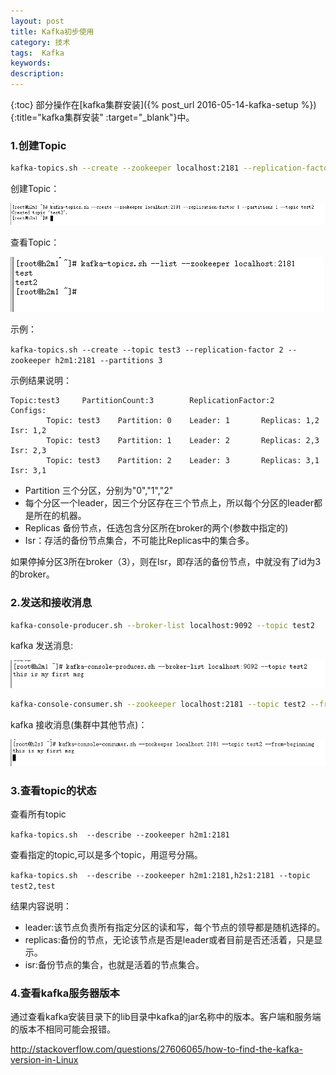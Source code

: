 ```yaml
---
layout: post
title: Kafka初步使用
category: 技术	
tags:  Kafka
keywords: 
description: 
---
```

 
 
{:toc} 
部分操作在[kafka集群安装]({% post_url 2016-05-14-kafka-setup %}){:title="kafka集群安装"  :target="_blank"}中。


### 1.创建Topic

```bash
kafka-topics.sh --create --zookeeper localhost:2181 --replication-factor 1 --partitions 1 --topic test2
```



创建Topic：

![kafka 创建Topic](//raw.githubusercontent.com/George5814/blog-pic/master/image/kafka/kafka-in-use-1.png "kafka 创建Topic") 

查看Topic：

![kafka 查看Topic](//raw.githubusercontent.com/George5814/blog-pic/master/image/kafka/kafka-in-use-2.png "kafka 查看Topic")

示例：

`kafka-topics.sh --create --topic test3 --replication-factor 2 --zookeeper h2m1:2181 --partitions 3`

示例结果说明：

```
Topic:test3     PartitionCount:3        ReplicationFactor:2     Configs:
        Topic: test3    Partition: 0    Leader: 1       Replicas: 1,2   Isr: 1,2
        Topic: test3    Partition: 1    Leader: 2       Replicas: 2,3   Isr: 2,3
        Topic: test3    Partition: 2    Leader: 3       Replicas: 3,1   Isr: 3,1
```

- Partition 三个分区，分别为"0","1","2"
- 每个分区一个leader，因三个分区存在三个节点上，所以每个分区的leader都是所在的机器。
- Replicas 备份节点，任选包含分区所在broker的两个(参数中指定的)
- Isr：存活的备份节点集合，不可能比Replicas中的集合多。

如果停掉分区3所在broker（3），则在Isr，即存活的备份节点，中就没有了id为3的broker。

### 2.发送和接收消息

```bash
kafka-console-producer.sh --broker-list localhost:9092 --topic test2
```
kafka 发送消息:

![kafka 发送消息](//raw.githubusercontent.com/George5814/blog-pic/master/image/kafka/kafka-in-use-3.png "kafka 发送消息")

```bash
kafka-console-consumer.sh --zookeeper localhost:2181 --topic test2 --from-beginning
```

kafka 接收消息(集群中其他节点)：

![kafka 接收消息](//raw.githubusercontent.com/George5814/blog-pic/master/image/kafka/kafka-in-use-4.png "kafka 接收消息")


### 3.查看topic的状态

查看所有topic

`kafka-topics.sh  --describe --zookeeper h2m1:2181`

查看指定的topic,可以是多个topic，用逗号分隔。

`kafka-topics.sh  --describe --zookeeper h2m1:2181,h2s1:2181 --topic test2,test`

结果内容说明：

- leader:该节点负责所有指定分区的读和写，每个节点的领导都是随机选择的。
- replicas:备份的节点，无论该节点是否是leader或者目前是否还活着，只是显示。
- isr:备份节点的集合，也就是活着的节点集合。


### 4.查看kafka服务器版本

通过查看kafka安装目录下的lib目录中kafka的jar名称中的版本。客户端和服务端的版本不相同可能会报错。

<http://stackoverflow.com/questions/27606065/how-to-find-the-kafka-version-in-Linux>
